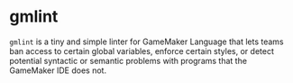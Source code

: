 # gmlint

`gmlint` is a tiny and simple linter for GameMaker Language that lets teams ban access to certain global variables, enforce certain styles, or detect potential syntactic or semantic problems with programs that the GameMaker IDE does not.

